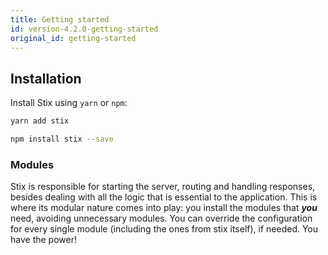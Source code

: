 ```yaml
---
title: Getting started
id: version-4.2.0-getting-started
original_id: getting-started
---
```


## Installation

Install Stix using `yarn` or `npm`:

```bash
yarn add stix
```
```bash
npm install stix --save
```

### Modules

Stix is responsible for starting the server, routing and handling responses, besides dealing with all the logic
that is essential to the application. This is where its modular nature comes into play: you install the modules that
_**you**_ need, avoiding unnecessary modules. You can override the configuration for every single module
(including the ones from stix itself), if needed. You have the power!




